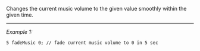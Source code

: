 Changes the current music volume to the given value smoothly within the given time.


---
*Example 1:*
```sqf
5 fadeMusic 0; // fade current music volume to 0 in 5 sec
```